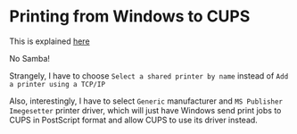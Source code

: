 Printing from Windows to CUPS
=============================

This is explained [here](https://superuser.com/questions/296718/printing-from-windows-to-ubuntu-shared-printer#)

No Samba!

Strangely, I have to choose `Select a shared printer by name` instead of `Add a printer using a TCP/IP`

Also, interestingly, I have to select `Generic` manufacturer and `MS Publisher Imegesetter` printer driver, which will just have Windows send print jobs to CUPS in PostScript format and allow CUPS to use its driver instead.

